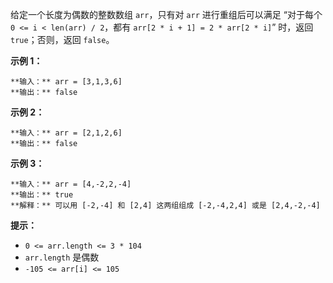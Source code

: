 给定一个长度为偶数的整数数组 `arr`，只有对 `arr` 进行重组后可以满足 “对于每个 `0 <= i < len(arr) / 2`，都有
`arr[2 * i + 1] = 2 * arr[2 * i]`” 时，返回 `true`；否则，返回 `false`。



**示例 1：**

    
    
    **输入：** arr = [3,1,3,6]
    **输出：** false
    

**示例 2：**

    
    
    **输入：** arr = [2,1,2,6]
    **输出：** false
    

**示例 3：**

    
    
    **输入：** arr = [4,-2,2,-4]
    **输出：** true
    **解释：** 可以用 [-2,-4] 和 [2,4] 这两组组成 [-2,-4,2,4] 或是 [2,4,-2,-4]
    



**提示：**

  * `0 <= arr.length <= 3 * 104`
  * `arr.length` 是偶数
  * `-105 <= arr[i] <= 105`

